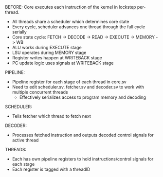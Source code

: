BEFORE:
Core executes each instruction of the kernel in lockstep per-thread.
* All threads share a scheduler which determines core state
* Every cycle, scheduler advances one thread through the full cycle serially
* Core state cycle: FETCH -> DECODE -> READ -> EXECUTE -> MEMORY -> WB
* ALU works during EXECUTE stage
* LSU operates during MEMORY stage
* Register writes happen at WRITEBACK stage
* PC update logic uses signals at WRITEBACK stage

PIPELINE:
* Pipeline register for each stage of each thread in core.sv
* Need to edit scheduler.sv, fetcher.sv and decoder.sv to work with multiple concurrent threads
    * Effectively serializes access to program memory and decoding

SCHEDULER:
* Tells fetcher which thread to fetch next

DECODER:
* Processes fetched instruction and outputs decoded control signals for active thread

THREADS:
* Each has own pipeline registers to hold instructions/control signals for each stage
* Each register is tagged with a threadID